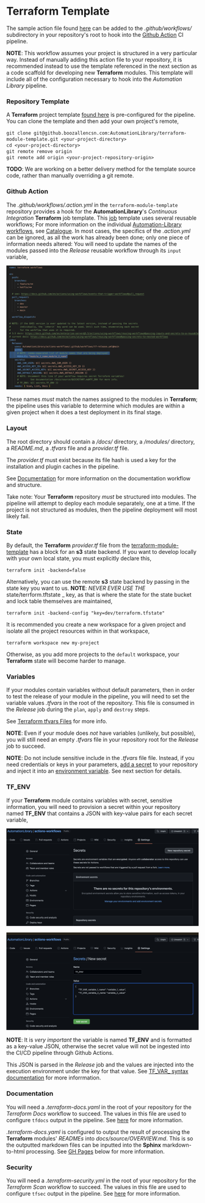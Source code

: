 # Terraform Template

The sample action file found [here](https://github.boozallencsn.com/AutomationLibrary/actions-workflows/blob/main/.sample.action.terraform.yml) can be added to the _.github/workflows/_ subdirectory in your repository's root to hook into the [Github Action](https://docs.github.com/en/actions) CI pipeline. 

**NOTE**: This workflow assumes your project is structured in a very particular way. Instead of manually adding this action file to your repository, it is recommended instead to use the template referenced in the next section as a code scaffold for developing new **Terraform** modules. This template will include all of the configuration necessary to hook into the _Automation Library_ pipeline. 

### Repository Template

A **Terraform** project template [found here](https://github.boozallencsn.com/AutomationLibrary/terraform-module-template) is pre-configured for the pipeline. You can clone the template and then add your own project's remote,

```shell
git clone git@github.boozallencsn.com:AutomationLibrary/terraform-module-template.git <your-project-directory>
cd <your-project-directory>
git remote remove origin
git remote add origin <your-project-repository-origin>
```

**TODO**: We are working on a better delivery method for the template source code, rather than manually overriding a git remote.

### Github Action

The _.github/workflows/.action.yml_ in the `terraform-module-template` repository provides a hook for the **AutomationLibrary**'s _Continuous Integration_ **Terraform** job template. This [job](https://docs.github.com/en/actions/using-jobs/using-jobs-in-a-workflow) template uses several reusable workflows; For more information on the individual [Automation-Library workflows](https://docs.github.com/en/actions/using-workflows/about-workflows), see [Catalogue](./CATALOGUE.md). In most cases, the specifics of the _.action.yml_ can be ignored, as all the work has already been done; only one piece of information needs altered: You will need to update the names of the modules passed into the _Release_ reusable workflow through its `input` variable,

![](./assets/module_input.png)

These names _must_ match the names assigned to the modules in **Terraform**; the pipeline uses this variable to determine which modules are within a given project when it does a test deployment in its final stage.

### Layout

The root directory should contain a _/docs/_ directory, a _/modules/_ directory, a _README.md_, a _.tfvars_ file and a _provider.tf_ file. 

The _provider.tf_ must exist because its file hash is used a key for the installation and plugin caches in the pipeline. 

See [Documentation](./QUICKSTART.md#documentation) for more information on the documentation workflow and structure.

Take note: Your **Terraform** repository _must_ be structured into modules. The pipeline will attempt to deploy each module separately, one at a time. If the project is not structured as modules, then the pipeline deployment will most likely fail.


### State 

By default, the  **Terraform** _provider.tf_ file from the [terraform-module-template](https://github.boozallencsn.com/AutomationLibrary/terraform-module-template) has a block for an **s3** state backend. If you want to develop locally with your own local state, you must explicitly declare this,

```shell
terraform init -backend=false
```

Alternatively, you can use the remote **s3** state backend by passing in the state key you want to us. **NOTE**: _NEVER EVER USE THE_ state/terrform.tftstate _ key, as that is where the state for the state bucket and lock table themselves are maintained,

```shell
terraform init -backend-config "key=dev/terraform.tfstate"
```

It is recommended you create a new workspace for a given project and isolate all the project resources within in that workspace,

```shell
terraform workspace new my-project
```

Otherwise, as you add more projects to the `default` workspace, your **Terraform** state will become harder to manage.

### Variables

If your modules contain variables without default parameters, then in order to test the release of your module in the pipeline, you will need to set the variable values _.tfvars_ in the root of the repository. This file is consumed in the _Release_ job during the `plan`, `apply` and `destroy` steps.

See [Terraform tfvars Files](https://www.terraform.io/language/values/variables#variable-definitions-tfvars-files) for more info. 

**NOTE**: Even if your module does _not_ have variables (unlikely, but possible), you will still need an empty _.tfvars_ file in your repository root for the _Release_ job to succeed.

**NOTE**: Do not include sensitive include in the _.tfvars_ file file. Instead, if you need credentials or keys in your parameters, [add a secret](https://docs.github.com/en/actions/security-guides/encrypted-secrets) to your repository and inject it into an [environment variable](https://docs.github.com/en/actions/using-workflows/workflow-syntax-for-github-actions#jobsjob_idstepsenv). See next section for details.

### TF_ENV

If your **Terraform** module contains variables with secret, sensitive information, you will need to provision a secret within your repository named **TF_ENV** that contains a JSON with key-value pairs for each secret variable,

![](assets/create_secret.png)

![](assets/define_secret.png)

**NOTE**: It is _very important_ the variable is named **TF_ENV** and is formatted as a key-value JSON, otherwise the secret value will not be ingested into the CI/CD pipeline through Github Actions.

This JSON is parsed in the _Release_ job and the values are injected into the execution environment under the key for that value. See [TF_VAR_ syntax documentation](https://developer.hashicorp.com/terraform/cli/config/environment-variables) for more inforrmation.

### Documentation

You will need a _.terraform-docs.yaml_ in the root of your repository for the _Terraform Docs_ workflow to succeed. The values in this file are used to configure `tfdocs` output in the pipeline. See [here](https://terraform-docs.io/user-guide/configuration/) for more information.

_.terraform-docs.yaml_ is configured to output the result of processing the **Terraform** modules' _READMEs_ into _docs/source/OVERVIEW.md_. This is so the outputted markdown files can be inputted into the **Sphinx** markdown-to-html processing. See [GH Pages](./QUICKSTART.md#gh-pages) below for more information.

### Security

You will need a _.terraform-security.yml_ in the root of your repository for the _Terraform Scan_ workflow to succeed. The values in this file are used to configure `tfsec` output in the pipeline. See [here](https://aquasecurity.github.io/tfsec/v1.27.6/guides/configuration/config/) for more information.
